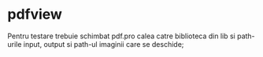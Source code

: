 # pdfview

Pentru testare trebuie schimbat pdf.pro calea catre biblioteca din lib si path-urile input, output si path-ul imaginii care se deschide;
